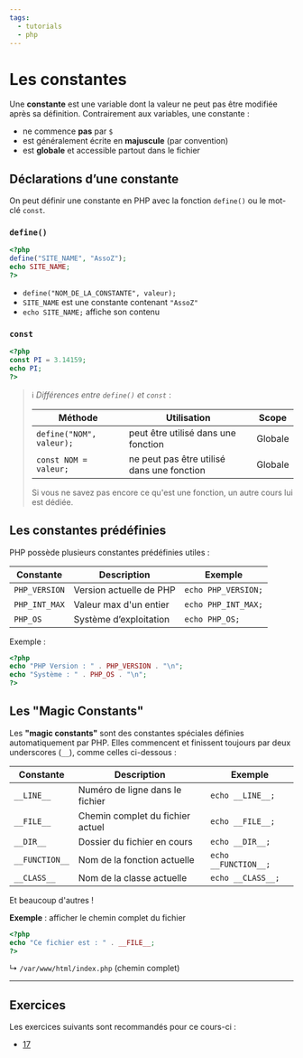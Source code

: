 ```yaml
---
tags:
  - tutorials
  - php
---
```


# Les constantes

Une **constante** est une variable dont la valeur ne peut pas être modifiée après sa définition. Contrairement aux variables, une constante :

- ne commence **pas** par `$`
- est généralement écrite en **majuscule** (par convention)
- est **globale** et accessible partout dans le fichier

## Déclarations d’une constante

On peut définir une constante en PHP avec la fonction `define()` ou le mot-clé `const`.

### `define()`

```php
<?php
define("SITE_NAME", "AssoZ");
echo SITE_NAME;
?>
```

- `define("NOM_DE_LA_CONSTANTE", valeur);`
- `SITE_NAME` est une constante contenant `"AssoZ"`
- `echo SITE_NAME;` affiche son contenu

### `const`

```php
<?php
const PI = 3.14159;
echo PI;
?>
```

> ℹ️ _Différences entre `define()` et `const`_ :
>
> | Méthode                  | Utilisation                                | Scope   |
> | ------------------------ | ------------------------------------------ | ------- |
> | `define("NOM", valeur);` | peut être utilisé dans une fonction        | Globale |
> | `const NOM = valeur;`    | ne peut pas être utilisé dans une fonction | Globale |
>
> Si vous ne savez pas encore ce qu'est une fonction, un autre cours lui est dédiée.

## Les constantes prédéfinies

PHP possède plusieurs constantes prédéfinies utiles :

| Constante     | Description             | Exemple             |
| ------------- | ----------------------- | ------------------- |
| `PHP_VERSION` | Version actuelle de PHP | `echo PHP_VERSION;` |
| `PHP_INT_MAX` | Valeur max d'un entier  | `echo PHP_INT_MAX;` |
| `PHP_OS`      | Système d’exploitation  | `echo PHP_OS;`      |

Exemple :

```php
<?php
echo "PHP Version : " . PHP_VERSION . "\n";
echo "Système : " . PHP_OS . "\n";
?>
```

## Les "Magic Constants"

Les **"magic constants"** sont des constantes spéciales définies automatiquement par PHP.
Elles commencent et finissent toujours par deux underscores (`__`), comme celles ci-dessous :

| Constante      | Description                      | Exemple              |
| -------------- | -------------------------------- | -------------------- |
| `__LINE__`     | Numéro de ligne dans le fichier  | `echo __LINE__;`     |
| `__FILE__`     | Chemin complet du fichier actuel | `echo __FILE__;`     |
| `__DIR__`      | Dossier du fichier en cours      | `echo __DIR__;`      |
| `__FUNCTION__` | Nom de la fonction actuelle      | `echo __FUNCTION__;` |
| `__CLASS__`    | Nom de la classe actuelle        | `echo __CLASS__;`    |

Et beaucoup d'autres !

**Exemple** : afficher le chemin complet du fichier

```php
<?php
echo "Ce fichier est : " . __FILE__;
?>
```

↳ `/var/www/html/index.php` (chemin complet)

---

## Exercices

Les exercices suivants sont recommandés pour ce cours-ci :

- [17](https://github.com/association-z-code-emploi/exercices-php/17_constantes/README.md)
